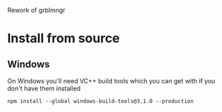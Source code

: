 Rework of grblmngr


Install from source
====

Windows
----

On Windows you'll need VC++ build tools which you can get with if you don't have them installed

```
npm install --global windows-build-tools@3.1.0 --production
```
